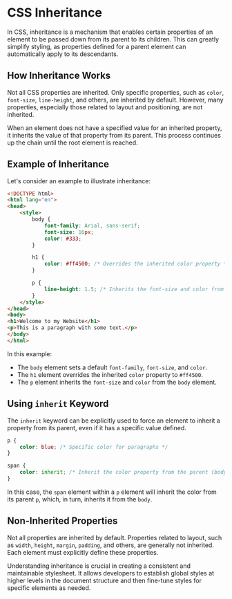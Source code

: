 # CSS Inheritance

In CSS, inheritance is a mechanism that enables certain properties of an element to be passed down from its parent to
its children. This can greatly simplify styling, as properties defined for a parent element can automatically apply to
its descendants.

## How Inheritance Works

Not all CSS properties are inherited. Only specific properties, such as `color`, `font-size`, `line-height`, and others,
are inherited by default. However, many properties, especially those related to layout and positioning, are not
inherited.

When an element does not have a specified value for an inherited property, it inherits the value of that property from
its parent. This process continues up the chain until the root element is reached.

## Example of Inheritance

Let's consider an example to illustrate inheritance:

```html
<!DOCTYPE html>
<html lang="en">
<head>
    <style>
        body {
            font-family: Arial, sans-serif;
            font-size: 16px;
            color: #333;
        }

        h1 {
            color: #ff4500; /* Overrides the inherited color property */
        }

        p {
            line-height: 1.5; /* Inherits the font-size and color from the body */
        }
    </style>
</head>
<body>
<h1>Welcome to my Website</h1>
<p>This is a paragraph with some text.</p>
</body>
</html>
```

In this example:

- The `body` element sets a default `font-family`, `font-size`, and `color`.
- The `h1` element overrides the inherited `color` property to `#ff4500`.
- The `p` element inherits the `font-size` and `color` from the `body` element.

## Using `inherit` Keyword

The `inherit` keyword can be explicitly used to force an element to inherit a property from its parent, even if it has a
specific value defined.

```css
p {
    color: blue; /* Specific color for paragraphs */
}

span {
    color: inherit; /* Inherit the color property from the parent (body or a containing element) */
}
```

In this case, the `span` element within a `p` element will inherit the color from its parent `p`, which, in turn,
inherits it from the `body`.

## Non-Inherited Properties

Not all properties are inherited by default. Properties related to layout, such
as `width`, `height`, `margin`, `padding`, and others, are generally not inherited. Each element must explicitly define
these properties.

Understanding inheritance is crucial in creating a consistent and maintainable stylesheet. It allows developers to
establish global styles at higher levels in the document structure and then fine-tune styles for specific elements as
needed.